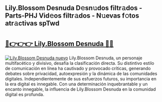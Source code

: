## Lily.Blossom Desnuda D𝚎sn𝚞dos filtr𝚊dos - Parts-PHJ Vid𝚎os filtr𝚊dos - N𝚞evas f𝚘tos atr𝚊ctivas spTwd

# <h2><a href="http://mb0cuu.tromn.icu/?c=Lily.Blossom+Desnuda">🔗👉👉👉 Lily.Blossom Desnuda 🔗🔗</a></h2>

[![Lily.Blossom Desnuda nuevo](https://i.imgur.com/pEAQMta.gif)](http://mb0cuu.tromn.icu/?c=Lily.Blossom+Desnuda)
Lily.Blossom Desnuda, un personaje multifacético y divisivo, desafía la clasificación directa. Su distintivo estilo de comunicación en línea ha cautivado y provocado críticas, generando debates sobre privacidad, autoexpresión y la dinámica de las comunidades digitales. Independientemente de sus esfuerzos futuros, su importancia en la era digital es innegable. Con una determinación inquebrantable y un encanto innegable, la influencia de Lily.Blossom Desnuda en la comunidad digital es profunda.
